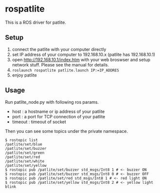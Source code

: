 rospatlite
==========

This is a ROS driver for patlite.

Setup
----
1. connect the patlite with your computer directly
2. set IP address of your computer to 192.168.10.x (patlite has 192.168.10.1)
3. open http://192.168.10.1/index.htm with your web broswser and setup network stuff.
Please see the manual for details.
4. `roslaunch rospatlite patlite.launch IP:=IP_ADDRES`
5. enjoy patlite

Usage
-----

Run patlite_node.py with following ros params.

- host : a hostname or ip address of your patlite
- port : a port for TCP connection of your patlite
- timeout : timeout of socket

Then you can see some topics under the private namespace.

    $ rostopic list
    /patlite/set/blue
    /patlite/set/buzzer
    /patlite/set/green
    /patlite/set/red
    /patlite/set/white
    /patlite/set/yellow
    $ rostopic pub /patlite/set/buzzer std_msgs/Int8 1 # <- buzzer ON
    $ rostopic pub /patlite/set/buzzer std_msgs/Int8 0 # <- buzzer OFF
    $ rostopic pub /patlite/set/red std_msgs/Int8 1 # <- red light ON
    $ rostopic pub /patlite/set/yellow std_msgs/Int8 2 # <- yellow light blink
